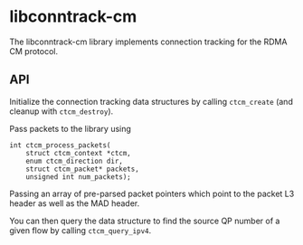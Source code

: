 # libconntrack-cm

The libconntrack-cm library implements connection tracking for the RDMA CM
protocol.

## API

Initialize the connection tracking data structures by calling `ctcm_create`
(and cleanup with `ctcm_destroy`).

Pass packets to the library using

    int ctcm_process_packets(
        struct ctcm_context *ctcm,
        enum ctcm_direction dir,
        struct ctcm_packet* packets,
        unsigned int num_packets);

Passing an array of pre-parsed packet pointers which point to the packet L3 
header as well as the MAD header.

You can then query the data structure to find the source QP number of a given
flow by calling `ctcm_query_ipv4`.
